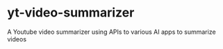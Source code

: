 # yt-video-summarizer
 A Youtube video summarizer using APIs to various AI apps to summarize videos
